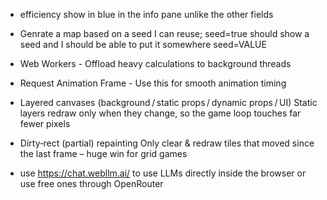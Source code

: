 - efficiency show in blue in the info pane unlike the other fields

- Genrate a map based on a seed I can reuse; seed=true should show a seed and I should be able to put it somewhere seed=VALUE
- Web Workers - Offload heavy calculations to background threads
- Request Animation Frame - Use this for smooth animation timing
- Layered canvases (background / static props / dynamic props / UI)	Static layers redraw only when they change, so the game loop touches far fewer pixels
- Dirty‑rect (partial) repainting	Only clear & redraw tiles that moved since the last frame – huge win for grid games
- use https://chat.webllm.ai/ to use LLMs directly inside the browser or use free ones through OpenRouter
